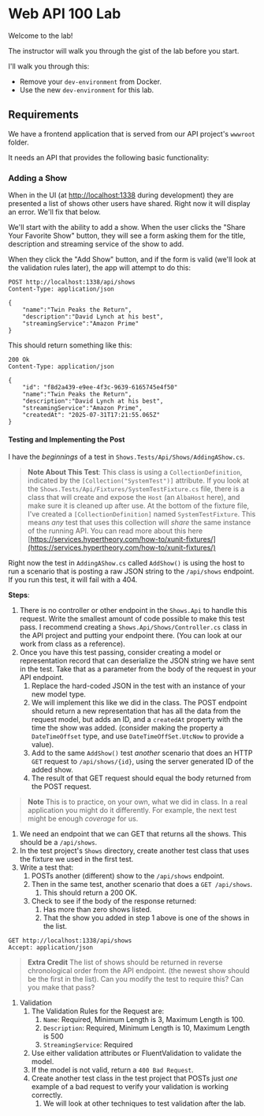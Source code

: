 # Web API 100 Lab

Welcome to the lab!

The instructor will walk you through the gist of the lab before you start.

I'll walk you through this: 

- Remove your `dev-environment` from Docker.
- Use the new `dev-environment` for this lab.

## Requirements

We have a frontend application that is served from our API project's `wwwroot` folder.

It needs an API that provides the following basic functionality:

### Adding a Show

When in the UI (at [http://localhost:1338](http://localhost:1338) during development) they are presented a list of shows other users have shared. Right now it will display an error. We'll fix that below.

We'll start with the ability to add a show. When the user clicks the "Share Your Favorite Show" button, they will see a form asking them for the title, description and streaming service of the show to add. 

When they click the "Add Show" button, and if the form is valid (we'll look at the validation rules later), the app will attempt to do this:

```http
POST http://localhost:1338/api/shows
Content-Type: application/json

{
    "name":"Twin Peaks the Return",
    "description":"David Lynch at his best",
    "streamingService":"Amazon Prime"
}
```

This should return something like this:

```http
200 Ok
Content-Type: application/json

{
    "id": "f8d2a439-e9ee-4f3c-9639-6165745e4f50"
    "name":"Twin Peaks the Return",
    "description":"David Lynch at his best",
    "streamingService":"Amazon Prime",
    "createdAt": "2025-07-31T17:21:55.065Z"
}
```

#### Testing and Implementing the Post

I have the *beginnings* of a test in `Shows.Tests/Api/Shows/AddingAShow.cs`. 

> **Note About This Test**: This class is using a `CollectionDefinition`, indicated by the `[Collection("SystemTest")]` attribute. If you look at the `Shows.Tests/Api/Fixtures/SystemTestFixture.cs` file, there is a class that will create and expose the `Host` (an `AlbaHost` here), and make sure it is cleaned up after use. At the bottom of the fixture file, I've created a `[CollectionDefinition]` named `SystemTestFixture`. This means *any* test that uses this collection will *share* the same instance of the running API. You can read more about this here [https://services.hypertheory.com/how-to/xunit-fixtures/](https://services.hypertheory.com/how-to/xunit-fixtures/)

Right now the test in `AddingAShow.cs` called `AddShow()` is using the host to run a scenario that is posting a raw JSON string to the `/api/shows` endpoint. If you run this test, it will fail with a 404.

**Steps**:

1. There is no controller or other endpoint in the `Shows.Api` to handle this request. Write the smallest amount of code possible to make this test pass. I recommend creating a `Shows.Api/Shows/Controller.cs` class in the API project and putting your endpoint there. (You can look at our work from class as a reference).
2. Once you have this test passing, consider creating a model or representation record that can deserialize the JSON string we have sent in the test. Take that as a parameter from the body of the request in your API endpoint.
   1. Replace the hard-coded JSON in the test with an instance of your new model type.
   2. We will implement this like we did in the class. The POST endpoint should return a new representation that has all the data from the request model, but adds an ID, and a `createdAt` property with the time the show was added. (consider making the property a `DateTimeOffset` type, and use `DateTimeOffSet.UtcNow` to provide a value).
   3. Add to the same `AddShow()` test *another* scenario that does an HTTP `GET` request to `/api/shows/{id}`, using the server generated ID of the added show.
   4. The result of that GET request should equal the body returned from the POST request.

> **Note** This is to practice, on your own, what we did in class. In a real application you might do it differently. For example, the next test might be enough *coverage* for us.

1. We need an endpoint that we can GET that returns all the shows. This should be a `/api/shows`.
2. In the test project's `Shows` directory, create another test class that uses the fixture we used in the first test.
3. Write a test that:
   1. POSTs another (different) show to the `/api/shows` endpoint.
   2. Then in the same test, another scenario that does a `GET /api/shows`. 
      1. This should return a 200 OK.
   3. Check to see if the body of the response returned:
      1. Has more than zero shows listed.
      2. That the show you added in step 1 above is one of the shows in the list.

```http
GET http://localhost:1338/api/shows
Accept: application/json
```

> **Extra Credit** The list of shows should be returned in reverse chronological order from the API endpoint. (the newest show should be the first in the list). Can you modify the test to require this? Can you make that pass?

1. Validation
   1. The Validation Rules for the Request are:
      1. `Name`: Required, Minimum Length is 3, Maximum Length is 100.
      2. `Description`: Required, Minimum Length is 10, Maximum Length is 500
      3. `StreamingService`: Required
   2. Use either validation attributes or FluentValidation to validate the model.
   3. If the model is not valid, return a `400 Bad Request`. 
   4. Create another test class in the test project that POSTs just *one* example of a bad request to verify your validation is working correctly.
      1. We will look at other techniques to test validation after the lab.